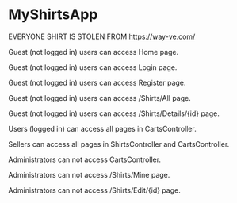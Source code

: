 # MyShirtsApp

EVERYONE SHIRT IS STOLEN FROM <a href="https://way-ve.com/">https://way-ve.com/</a>

Guest (not logged in) users can access Home page.

Guest (not logged in) users can access Login page.

Guest (not logged in) users can access Register page.

Guest (not logged in) users can access /Shirts/All page.

Guest (not logged in) users can access /Shirts/Details/{id} page.

Users (logged in) can access all pages in CartsController.

Sellers can access all pages in ShirtsController and CartsController.

Administrators can not access CartsController.

Administrators can not access /Shirts/Mine page.

Administrators can not access /Shirts/Edit/{id} page.
